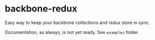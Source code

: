 backbone-redux
=========================

Easy way to keep your backbone collections and redux store in sync.

Documentation, as always, is not yet ready. See `examples` folder.
